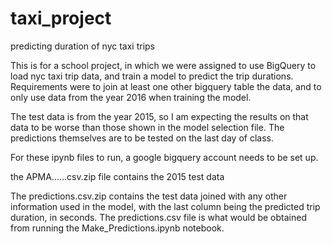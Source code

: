 # taxi_project
predicting duration of nyc taxi trips

This is for a school project, in which we were assigned to use BigQuery to load nyc taxi trip data, and train a model to predict the trip durations.
Requirements were to join at least one other bigquery table the data, and to only use data from the year 2016 when training the model. 

The test data is from the year 2015, so I am expecting the results on that data to be worse than those shown in the model selection file. The predictions themselves are to be tested on the last day of class. 

For these ipynb files to run, a google bigquery account needs to be set up.

the APMA......csv.zip file contains the 2015 test data

The predictions.csv.zip contains the test data joined with any other information used in the model, with the last column being the predicted trip duration, in seconds. The predictions.csv file is what would be obtained from running the Make_Predictions.ipynb notebook. 
